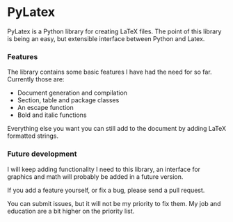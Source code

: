 PyLatex
=======

PyLatex is a Python library for creating LaTeX files. The point of this library
is being an easy, but extensible interface between Python and Latex.


### Features

The library contains some basic features I have had the need for so far.
Currently those are:

- Document generation and compilation
- Section, table and package classes
- An escape function
- Bold and italic functions

Everything else you want you can still add to the document by adding LaTeX
formatted strings.


### Future development

I will keep adding functionality I need to this library, an interface for
graphics and math will probably be added in a future version.

If you add a feature yourself, or fix a bug, please send a pull request.

You can submit issues, but it will not be my priority to fix them. My job and
education are a bit higher on the priority list.
